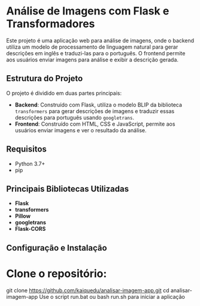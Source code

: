 # Análise de Imagens com Flask e Transformadores

Este projeto é uma aplicação web para análise de imagens, onde o backend utiliza um modelo de processamento de linguagem natural para gerar descrições em inglês e traduzi-las para o português. O frontend permite aos usuários enviar imagens para análise e exibir a descrição gerada.

## Estrutura do Projeto

O projeto é dividido em duas partes principais:

- **Backend**: Construído com Flask, utiliza o modelo BLIP da biblioteca `transformers` para gerar descrições de imagens e traduzir essas descrições para português usando `googletrans`.
- **Frontend**: Construído com HTML, CSS e JavaScript, permite aos usuários enviar imagens e ver o resultado da análise.

## Requisitos

- Python 3.7+
- pip

## Principais Bibliotecas Utilizadas

- **Flask**
- **transformers**
- **Pillow**
- **googletrans**
- **Flask-CORS**

## Configuração e Instalação

# Clone o repositório:

   git clone https://github.com/kaiquedu/analisar-imagem-app.git
   cd analisar-imagem-app
   Use o script run.bat ou bash run.sh para iniciar a aplicação
